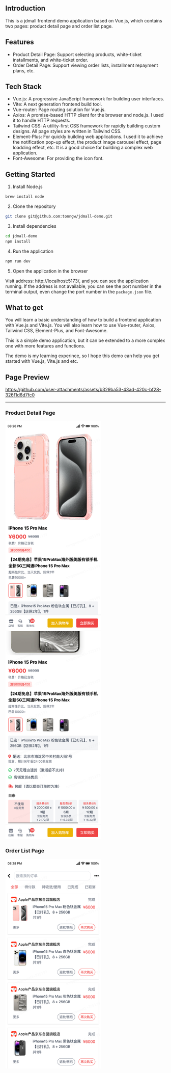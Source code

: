 ## Introduction

This is a jdmall frontend demo application based on Vue.js, which contains two pages: product detail page and order list page.

## Features

- Product Detail Page: Support selecting products, white-ticket installments, and white-ticket order.
- Order Detail Page: Support viewing order lists, installment repayment plans, etc.

## Tech Stack

- Vue.js: A progressive JavaScript framework for building user interfaces.
- Vite: A next generation frontend build tool.
- Vue-router: Page routing solution for Vue.js.
- Axios: A promise-based HTTP client for the browser and node.js. I used it to handle HTTP requests.
- Tailwind CSS: A utility-first CSS framework for rapidly building custom designs. All page styles are written in Tailwind CSS.
- Element-Plus: For quickly building web applications. I used it to achieve the notification pop-up effect, the product image carousel effect, page loadding effect, etc. It is a good choice for building a complex web application.
- Font-Awesome: For providing the icon font.

## Getting Started

1. Install Node.js

```sh
brew install node
```

2. Clone the repository

```sh
git clone git@github.com:tonngw/jdmall-demo.git
```

3. Install dependencies

```sh
cd jdmall-demo
npm install
```

4. Run the application

```sh
npm run dev
```

5. Open the application in the browser

Visit address: http://localhost:5173/, and you can see the application running.
If the address is not available, you can see the port number in the terminal output, even change the port number in the `package.json` file.

## What to get

You will learn a basic understanding of how to build a frontend application with Vue.js and Vite.js. You will also learn how to use Vue-router, Axios, Tailwind CSS, Element-Plus, and Font-Awesome.

This is a simple demo application, but it can be extended to a more complex one with more features and functions.

The demo is my learning experince, so I hope this demo can help you get started with Vue.js, Vite.js and etc.

## Page Preview

https://github.com/user-attachments/assets/b329ba53-43ad-420c-bf28-326f1d6d7fc0

---

### Product Detail Page

<img src="./public/product-detail-1.png" alt="product-detail" width="300"><br/>
<img src="./public/product-detail-2.png" alt="product-detail" width="300"><br/>

### Order List Page

<img src="./public/order-list.png" alt="order-list" width="300">
